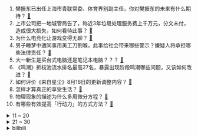 1. 樊振东已出任上海市青联常委、体育界别副主任，你对樊振东的未来有什么期待？ [:link:](https://www.zhihu.com/question/664549270)
2. 上市公司把一地城管局告了，称近3年垃圾处理服务费上千万元，分文未付，造成很大损失，如何看待此事？ [:link:](https://www.zhihu.com/question/664518529)
3. 为什么电竞化让游戏变得无聊？ [:link:](https://www.zhihu.com/question/656344623)
4. 男子睡梦中遭同事用美工刀割喉，此事给社会带来哪些警示？嫌疑人将承担哪些法律责任？ [:link:](https://www.zhihu.com/question/664538459)
5. 大一新生是买台式电脑还是笔记本电脑？？？ [:link:](https://www.zhihu.com/question/661357878)
6. 《鸣潮》折枝池流水排名最高27名，暴露出现阶段鸣潮哪些问题，又该如何改进？ [:link:](https://www.zhihu.com/question/664401397)
7. 如何评价《来自星尘》8月16日的更新调整内容？ [:link:](https://www.zhihu.com/question/664528667)
8. 怎样才算真正的享受生活？ [:link:](https://www.zhihu.com/question/41199757)
9. 物理现象的描述为什么多用微分方程？ [:link:](https://www.zhihu.com/question/264163049)
10. 有哪些有效提高「行动力」的方式方法？ [:link:](https://www.zhihu.com/question/663046396)
<details>
<summary>11 ~ 20</summary>

11. 如果巷战中碰见抵抗意志非常坚定的敌人（必须逐个房屋争夺），在不能使用大规模杀伤性武器的情况下该咋办？ [:link:](https://www.zhihu.com/question/664309245)
12. 你最接受不了的小说情节或是人物设定？ [:link:](https://www.zhihu.com/question/662137669)
13. 王自如格力内部 OA 显示离职，格力员工称相关文件已换人签字，具体情况如何？其离职对格力会有何影响？ [:link:](https://www.zhihu.com/question/664468500)
14. 王皓当年奥运会为什么会输给柳承敏，是心态问题还是技术原因？ [:link:](https://www.zhihu.com/question/664529067)
15. 美将对菲军援 5 亿美元助菲方应对中国海警，国防部回应「将坚决据理反制」，美方军援是否会影响南海格局？ [:link:](https://www.zhihu.com/question/664456426)
16. 如何评价《黑神话》泄露剧情？ [:link:](https://www.zhihu.com/question/664214528)
17. 如何评价吴艳妮飞速接到新代言，她的商业价值真的这么高吗？ [:link:](https://www.zhihu.com/question/664464076)
18. 41 人入职事业单位后被清退，官方通报「该次招聘方案无效，结果予以作废」，此事暴露出哪些问题？ [:link:](https://www.zhihu.com/question/664525186)
19. 职场新人的第一台笔记本有什么推荐？ [:link:](https://www.zhihu.com/question/662260999)
20. 为什么灭绝师太整天拿着倚天剑在其他门派面前晃悠就是没人敢抢倚天剑？ [:link:](https://www.zhihu.com/question/662042533)
</details>
<details>
<summary>21 ~ 30</summary>

21. 「鸭脖大王」绝味食品被立案调查，股价跌停，创近7年新低，三年多已蒸发550亿市值，如何看待其市场表现？ [:link:](https://www.zhihu.com/question/664460541)
22. 去过越南后你最大的感受是什么？ [:link:](https://www.zhihu.com/question/332995493)
23. 中国乒协发布声明「饭圈乱象严重干扰中国乒乓球队训练比赛，将追责相关组织和人员」，如何避免体育迷饭圈化？ [:link:](https://www.zhihu.com/question/664527454)
24. 学生该不该买gpt? [:link:](https://www.zhihu.com/question/663710299)
25. 张雪峰为什么建议没有拿过奥数奖，高考数学没有满分的人报考数学专业？ [:link:](https://www.zhihu.com/question/663965957)
26. 提个温馨的小问题，你们的孩子什么瞬间让你觉得幸福? [:link:](https://www.zhihu.com/question/664238122)
27. 你觉得是本土猫更好还是宠物猫更好? [:link:](https://www.zhihu.com/question/663843013)
28. 公司很难支撑下去该怎么办？ [:link:](https://www.zhihu.com/question/663485421)
29. 如何评价综艺《喜剧之王单口季》？ [:link:](https://www.zhihu.com/question/664165104)
30. 什么样的电脑配置可以畅玩《黑神话：悟空》，台式电脑或笔记本电脑皆可推荐？ [:link:](https://www.zhihu.com/question/661362889)
</details><details>
<summary>bilibili</summary>

</details>